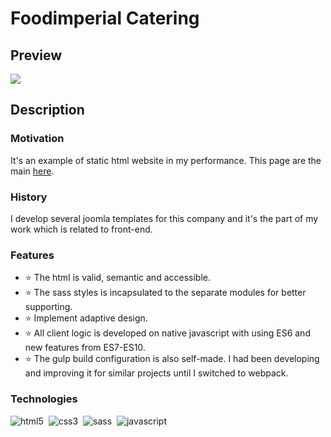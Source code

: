 # Foodimperial Catering

## Preview

<img src="https://github.com/Peter-Ilyash/Foodimperial-Catering/blob/main/assets/preview.png">

## Description

### Motivation

It's an example of static html website in my performance. 
This page are the main [here][foodimperial]. 

### History

I develop several joomla templates for this company
and it's the part of my work which is related to front-end.

### Features
- ⭐ The html is valid, semantic and accessible.
- ⭐ The sass styles is incapsulated to the separate modules for better supporting.
- ⭐ Implement adaptive design.
- ⭐ All client logic is developed on native javascript with using ES6 and new features from ES7-ES10.
- ⭐ The gulp build configuration is also self-made. I had been developing and improving it for similar
projects until I switched to webpack.

### Technologies

<img alt="html5" src="https://img.shields.io/badge/html-e16449.svg?&style=for-the-badge&logo=html5&logoColor=fff&logoWidth=20&labelColor=f26c4f" />&nbsp;
<img alt="css3" src="https://img.shields.io/badge/css-e16449.svg?&style=for-the-badge&logo=css3&logoColor=fff&logoWidth=20&labelColor=f26c4f" />&nbsp;
<img alt="sass" src="https://img.shields.io/badge/sass-e16449.svg?&style=for-the-badge&logo=sass&logoColor=fff&logoWidth=20&labelColor=f26c4f" />&nbsp;
<img alt="javascript" src="https://img.shields.io/badge/javascript-e16449.svg?&style=for-the-badge&logo=javascript&logoColor=fff&logoWidth=20&labelColor=f26c4f" />&nbsp;

[foodimperial]: foodimperial-catering.com.ua